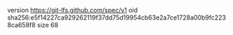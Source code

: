 version https://git-lfs.github.com/spec/v1
oid sha256:e5f14227ca929262119f37dd75d19954cb63e2a7ce1728a00b9fc2238ca658f8
size 68

